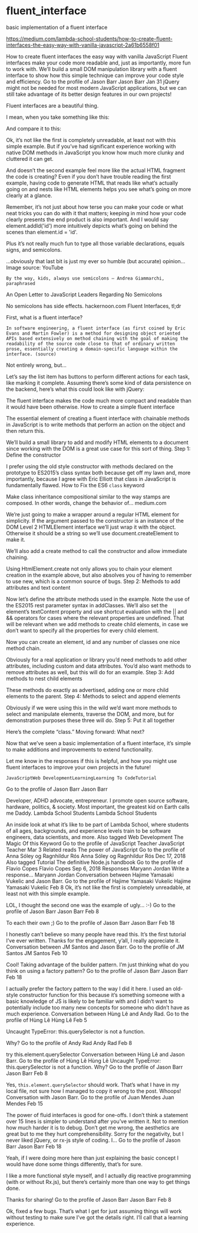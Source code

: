 # fluent_interface
basic implementation of a fluent interface

https://medium.com/lambda-school-students/how-to-create-fluent-interfaces-the-easy-way-with-vanilla-javascript-2a61b6558f01 

How to create fluent interfaces the easy way with vanilla JavaScript
Fluent interfaces make your code more readable and, just as importantly, more fun to work with. We’ll build a small DOM manipulation library with a fluent interface to show how this simple technique can improve your code style and efficiency.
Go to the profile of Jason Barr
Jason Barr
Jan 31
jQuery might not be needed for most modern JavaScript applications, but we can still take advantage of its better design features in our own projects!

Fluent interfaces are a beautiful thing.

I mean, when you take something like this:

And compare it to this:

Ok, it’s not like the first is completely unreadable, at least not with this simple example. But if you’ve had significant experience working with native DOM methods in JavaScript you know how much more clunky and cluttered it can get.

And doesn’t the second example feel more like the actual HTML fragment the code is creating? Even if you don’t have trouble reading the first example, having code to generate HTML that reads like what’s actually going on and nests like HTML elements helps you see what’s going on more clearly at a glance.

Remember, it’s not just about how terse you can make your code or what neat tricks you can do with it that matters; keeping in mind how your code clearly presents the end product is also important. And I would say element.addId('id') more intuitively depicts what’s going on behind the scenes than element.id = 'id'.

Plus it’s not really much fun to type all those variable declarations, equals signs, and semicolons.

…obviously that last bit is just my ever so humble (but accurate) opinion…
Image source: YouTube

    By the way, kids, always use semicolons — Andrea Giammarchi, paraphrased

An Open Letter to JavaScript Leaders Regarding No Semicolons

No semicolons has side effects.
hackernoon.com
Fluent Interfaces, tl;dr

First, what is a fluent interface?

    In software engineering, a fluent interface (as first coined by Eric Evans and Martin Fowler) is a method for designing object oriented APIs based extensively on method chaining with the goal of making the readability of the source code close to that of ordinary written prose, essentially creating a domain-specific language within the interface. (source)

Not entirely wrong, but…

Let’s say the list item has buttons to perform different actions for each task, like marking it complete. Assuming there’s some kind of data persistence on the backend, here’s what this could look like with jQuery:

The fluent interface makes the code much more compact and readable than it would have been otherwise.
How to create a simple fluent interface

The essential element of creating a fluent interface with chainable methods in JavaScript is to write methods that perform an action on the object and then return this.

We’ll build a small library to add and modify HTML elements to a document since working with the DOM is a great use case for this sort of thing.
Step 1: Define the constructor

I prefer using the old style constructor with methods declared on the prototype to ES2015’s class syntax both because get off my lawn and, more importantly, because I agree with Eric Elliott that class in JavaScript is fundamentally flawed.
How to Fix the ES6 `class` keyword

Make class inheritance compositional similar to the way stamps are composed. In other words, change the behavior of…
medium.com

We’re just going to make a wrapper around a regular HTML element for simplicity. If the argument passed to the constructor is an instance of the DOM Level 2 HTMLElement interface we’ll just wrap it with the object. Otherwise it should be a string so we’ll use document.createElement to make it.

We’ll also add a create method to call the constructor and allow immediate chaining.

Using HtmlElement.create not only allows you to chain your element creation in the example above, but also absolves you of having to remember to use new, which is a common source of bugs.
Step 2: Methods to add attributes and text content

Now let’s define the attribute methods used in the example. Note the use of the ES2015 rest parameter syntax in addClasses. We’ll also set the element’s textContent property and use shortcut evaluation with the || and && operators for cases where the relevant properties are undefined. That will be relevant when we add methods to create child elements, in case we don’t want to specify all the properties for every child element.

Now you can create an element, id and any number of classes one nice method chain.

Obviously for a real application or library you’d need methods to add other attributes, including custom and data attributes. You’d also want methods to remove attributes as well, but this will do for an example.
Step 3: Add methods to nest child elements

These methods do exactly as advertised, adding one or more child elements to the parent.
Step 4: Methods to select and append elements

Obviously if we were using this in the wild we’d want more methods to select and manipulate elements, traverse the DOM, and more, but for demonstration purposes these three will do.
Step 5: Put it all together

Here’s the complete “class.”
Moving forward: What next?

Now that we’ve seen a basic implementation of a fluent interface, it’s simple to make additions and improvements to extend functionality.

Let me know in the responses if this is helpful, and how you might use fluent interfaces to improve your own projects in the future!

    JavaScriptWeb DevelopmentLearningLearning To CodeTutorial

Go to the profile of Jason Barr
Jason Barr

Developer, ADHD advocate, entrepreneur. I promote open source software, hardware, politics, & society. Most important, the greatest kid on Earth calls me Daddy.
Lambda School Students
Lambda School Students

An inside look at what it’s like to be part of Lambda School, where students of all ages, backgrounds, and experience levels train to be software engineers, data scientists, and more.
Also tagged Web Development
The Magic Of this Keyword
Go to the profile of JavaScript Teacher
JavaScript Teacher
Mar 3
Related reads
The power of JavaScript
Go to the profile of Anna Sóley og Ragnhildur Rós
Anna Sóley og Ragnhildur Rós
Dec 17, 2018
Also tagged Tutorial
The definitive Node.js handbook
Go to the profile of Flavio Copes
Flavio Copes
Sep 6, 2018
Responses
Maryann Jordan
Write a response…
Maryann Jordan
Conversation between Hajime Yamasaki Vukelic and Jason Barr.
Go to the profile of Hajime Yamasaki Vukelic
Hajime Yamasaki Vukelic
Feb 8
Ok, it’s not like the first is completely unreadable, at least not with this simple example.

LOL, I thought the second one was the example of ugly… :-)
Go to the profile of Jason Barr
Jason Barr
Feb 8

To each their own ;)
Go to the profile of Jason Barr
Jason Barr
Feb 18

I honestly can’t believe so many people have read this. It’s the first tutorial I’ve ever written. Thanks for the engagement, y’all, I really appreciate it.
Conversation between JM Santos and Jason Barr.
Go to the profile of JM Santos
JM Santos
Feb 10

Cool! Taking advantage of the builder pattern. I’m just thinking what do you think on using a factory pattern?
Go to the profile of Jason Barr
Jason Barr
Feb 18

I actually prefer the factory pattern to the way I did it here. I used an old-style constructor function for this because it’s something someone with a basic knowledge of JS is likely to be familiar with and I didn’t want to potentially include too many new concepts for someone who didn’t have as much experience.
Conversation between Hùng Lê and Andy Rad.
Go to the profile of Hùng Lê
Hùng Lê
Feb 5

Uncaught TypeError: this.querySelector is not a function.

Why?
Go to the profile of Andy Rad
Andy Rad
Feb 8

try this.element.querySelector
Conversation between Hùng Lê and Jason Barr.
Go to the profile of Hùng Lê
Hùng Lê
Uncaught TypeError: this.querySelector is not a function. Why?
Go to the profile of Jason Barr
Jason Barr
Feb 8

Yes, `this.element.querySelector` should work. That’s what I have in my local file, not sure how I managed to copy it wrong to the post. Whoops!
Conversation with Jason Barr.
Go to the profile of Juan Mendes
Juan Mendes
Feb 15

The power of fluid interfaces is good for one-offs. I don’t think a statement over 15 lines is simpler to understand after you’ve written it. Not to mention how much harder it is to debug. Don’t get me wrong, the aesthetics are great but to me they hurt comprehensibility. Sorry for the negativity, but I never liked jQuery, or rx-js style of coding. I…
Go to the profile of Jason Barr
Jason Barr
Feb 18

Yeah, if I were doing more here than just explaining the basic concept I would have done some things differently, that’s for sure.

I like a more functional style myself, and I actually dig reactive programming (with or without Rx.js), but there’s certainly more than one way to get things done.

Thanks for sharing!
Go to the profile of Jason Barr
Jason Barr
Feb 8

Ok, fixed a few bugs. That’s what I get for just assuming things will work without testing to make sure I’ve got the details right. I’ll call that a learning experience.




